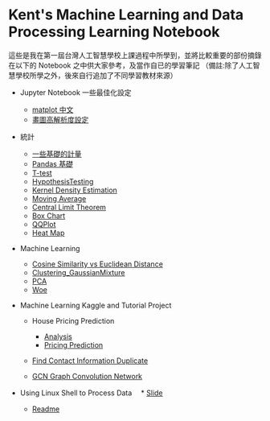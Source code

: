 # Kent's Machine Learning and Data Processing Learning Notebook 

這些是我在第一屆台灣人工智慧學校上課過程中所學到，並將比較重要的部份摘錄在以下的 Notebook 之中供大家參考，及當作自已的學習筆記
（備註:除了人工智慧學校所學之外，後來自行追加了不同學習教材來源）

* Jupyter Notebook 一些最佳化設定
  * [matplot 中文](https://github.com/kenttw/aiacademy-learning-notebook/blob/master/Statistics/Matplot_Chinese.ipynb)
  * [畫圖高解析度設定](https://github.com/kenttw/aiacademy-learning-notebook/blob/master/Statistics/JupyterNotebookConfig.ipynb)

* 統計
  * [一些基礎的計量](https://github.com/kenttw/aiacademy-learning-notebook/blob/master/Statistics/Basic.ipynb)
  * [Pandas 基礎](https://github.com/kenttw/aiacademy-learning-notebook/blob/master/Statistics/Pandas_Basic.ipynb)
  * [T-test](https://github.com/kenttw/aiacademy-learning-notebook/blob/master/Statistics/t-test.ipynb)
  * [HypothesisTesting](https://github.com/kenttw/aiacademy-learning-notebook/blob/master/Statistics/HypothesisTesting.ipynb)
  * [Kernel Density Estimation](https://github.com/kenttw/aiacademy-learning-notebook/blob/master/Statistics/Kernel_Density_Estimation.ipynb)
  * [Moving Average](https://github.com/kenttw/aiacademy-learning-notebook/blob/master/Statistics/moving_average.ipynb)
  * [Central Limit Theorem](https://github.com/kenttw/aiacademy-learning-notebook/blob/master/Statistics/Central_Limit_Theorem.ipynb)
  * [Box Chart](https://github.com/kenttw/aiacademy-learning-notebook/blob/master/Statistics/BoxPlot.ipynb)
  * [QQPlot](https://github.com/kenttw/aiacademy-learning-notebook/blob/master/Statistics/QQPlot.ipynb)
  * [Heat Map](https://github.com/kenttw/aiacademy-learning-notebook/blob/master/Statistics/HeatMap.ipynb)
  
  
* Machine Learning
  * [Cosine Similarity vs Euclidean Distance](https://github.com/kenttw/aiacademy-learning-notebook/blob/master/Machine_Learning_Basic/CosineSimVsEuclidean.ipynb)
  * [Clustering_GaussianMixture](https://github.com/kenttw/aiacademy-learning-notebook/blob/master/Machine_Learning_Basic/Clustering_GaussianMixture.ipynb)
  * [PCA](https://github.com/kenttw/aiacademy-learning-notebook/blob/master/Machine_Learning_Basic/PCAandAutoencoders.ipynb)
  * [Woe](https://github.com/kenttw/kent-ai-learning-notebook/blob/744fba61f1443b6bb49b054dc65232ea0376fdc2/Machine_Learning_Basic/Woe.ipynb)
  
 * Machine Learning Kaggle and Tutorial Project
   * House Pricing Prediction
     * [Analysis](https://github.com/kenttw/aiacademy-learning-notebook/blob/master/Machine_Learning_Exercise/House-Analysis.ipynb)
     * [Pricing Prediction](https://github.com/kenttw/aiacademy-learning-notebook/blob/master/Machine_Learning_Exercise/House-v3.ipynb)
     
   * [Find Contact Information Duplicate](https://github.com/kenttw/aiacademy-learning-notebook/blob/master/Machine_Learning_Exercise/find_duplicate/20191014kent.ipynb)
   * [GCN Graph Convolution Network](https://github.com/kenttw/kent-ai-learning-notebook/blob/8f6ec722e1a137a0f69f501c7d0b4a95d53573c2/Machine_Learning_Exercise/GCN.ipynb)
* Using Linux Shell to Process Data
　* [Slide](https://docs.google.com/presentation/d/1CL_L-54EoUcQIkHy16_HVQNzdTA3jZSw-egp7n8QQ9Y/edit#slide=id.g9003481a5e_0_375)
  * [Readme](https://github.com/kenttw/kent-ai-learning-notebook/blob/da43afa69e448f2a6279134cd3abb5c77f4c7818/Data_Processing_with_Shell/README.md)